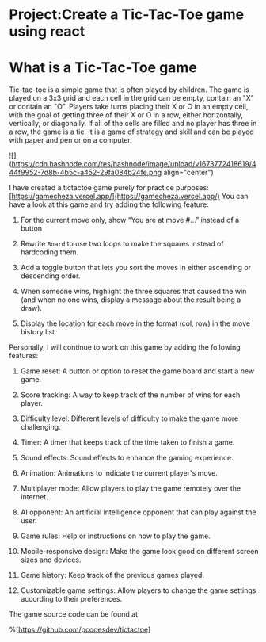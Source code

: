 # Project:Create a Tic-Tac-Toe game using react

# What is a Tic-Tac-Toe game

Tic-tac-toe is a simple game that is often played by children. The game is played on a 3x3 grid and each cell in the grid can be empty, contain an "X" or contain an "O". Players take turns placing their X or O in an empty cell, with the goal of getting three of their X or O in a row, either horizontally, vertically, or diagonally. If all of the cells are filled and no player has three in a row, the game is a tie. It is a game of strategy and skill and can be played with paper and pen or on a computer.

![](https://cdn.hashnode.com/res/hashnode/image/upload/v1673772418619/444f9952-7d8b-4b5c-a452-29fa084b24fe.png align="center")

I have created a tictactoe game purely for practice purposes: [https://gamecheza.vercel.app/](https://gamecheza.vercel.app/) You can have a look at this game and try adding the following feature:

1. For the current move only, show “You are at move #…” instead of a button
    
2. Rewrite `Board` to use two loops to make the squares instead of hardcoding them.
    
3. Add a toggle button that lets you sort the moves in either ascending or descending order.
    
4. When someone wins, highlight the three squares that caused the win (and when no one wins, display a message about the result being a draw).
    
5. Display the location for each move in the format (col, row) in the move history list.
    

Personally, I will continue to work on this game by adding the following features:

1. Game reset: A button or option to reset the game board and start a new game.
    
2. Score tracking: A way to keep track of the number of wins for each player.
    
3. Difficulty level: Different levels of difficulty to make the game more challenging.
    
4. Timer: A timer that keeps track of the time taken to finish a game.
    
5. Sound effects: Sound effects to enhance the gaming experience.
    
6. Animation: Animations to indicate the current player's move.
    
7. Multiplayer mode: Allow players to play the game remotely over the internet.
    
8. AI opponent: An artificial intelligence opponent that can play against the user.
    
9. Game rules: Help or instructions on how to play the game.
    
10. Mobile-responsive design: Make the game look good on different screen sizes and devices.
    
11. Game history: Keep track of the previous games played.
    
12. Customizable game settings: Allow players to change the game settings according to their preferences.
    

The game source code can be found at:

%[https://github.com/pcodesdev/tictactoe]